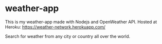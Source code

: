 # weather-app

This is my weather-app made with Nodejs and OpenWeather API.
Hosted at Heroku: https://weather-network.herokuapp.com/

Search for weather from any city or country all over the world.
